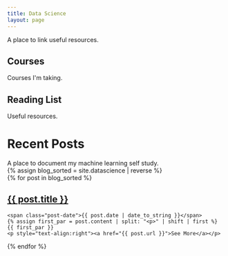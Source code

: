 ```yaml
---
title: Data Science
layout: page
---
```


<div class="message">
A place to link useful resources.
</div>

## Courses
Courses I'm taking.

## Reading List
Useful resources.

# Recent Posts
<div class="message">
A place to document my machine learning self study.
</div>
{% assign blog_sorted = site.datascience | reverse %}
<div class="posts">
  {% for post in blog_sorted %}
  <div class="post">
    <h2 class="post-title">
      <a href="{{ post.url }}">
        {{ post.title }}
      </a>
    </h2>

    <span class="post-date">{{ post.date | date_to_string }}</span>
    {% assign first_par = post.content | split: "<p>" | shift | first %}
    {{ first_par }}
    <p style="text-align:right"><a href="{{ post.url }}">See More</a></p>
  </div>
  {% endfor %}
</div>
